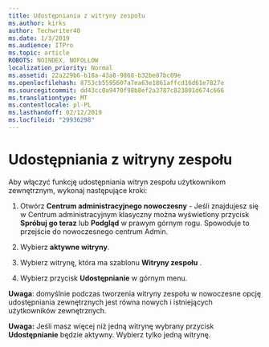 ```yaml
---
title: Udostępniania z witryny zespołu
ms.author: kirks
author: Techwriter40
ms.date: 1/3/2019
ms.audience: ITPro
ms.topic: article
ROBOTS: NOINDEX, NOFOLLOW
localization_priority: Normal
ms.assetid: 22a229b6-b18a-43a8-9868-b32be87bc09e
ms.openlocfilehash: 8753cb5595607a7ea63e1861affcd16d61e7827e
ms.sourcegitcommit: dd43cc0a9470f98b8ef2a3787c823801d674c666
ms.translationtype: MT
ms.contentlocale: pl-PL
ms.lasthandoff: 02/12/2019
ms.locfileid: "29936298"
---
```

# <a name="external-sharing-with-a-team-site"></a>Udostępniania z witryny zespołu

Aby włączyć funkcję udostępniania witryn zespołu użytkownikom zewnętrznym, wykonaj następujące kroki: 
  
1. Otwórz **Centrum administracyjnego nowoczesny** - Jeśli znajdujesz się w Centrum administracyjnym klasyczny można wyświetlony przycisk **Spróbuj go teraz** lub **Podgląd** w prawym górnym rogu. Spowoduje to przejście do nowoczesnego centrum Admin. 
  
2. Wybierz **aktywne witryny**. 
  
3. Wybierz witrynę, która ma szablonu **Witryny zespołu** . 
  
4. Wybierz przycisk **Udostępnianie** w górnym menu. 
  
 **Uwaga**: domyślnie podczas tworzenia witryny zespołu w nowoczesne opcję udostępniania zewnętrznych jest równa nowych i istniejących użytkowników zewnętrznych. 
  
 **Uwaga:** Jeśli masz więcej niż jedną witrynę wybrany przycisk **Udostępnianie** będzie aktywny. Wybierz tylko jedną witrynę. 
  

